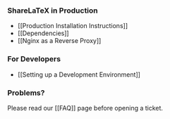 ### ShareLaTeX in Production

* [[Production Installation Instructions]]
* [[Dependencies]]
* [[Nginx as a Reverse Proxy]]

### For Developers

* [[Setting up a Development Environment]]

### Problems?

Please read our [[FAQ]] page before opening a ticket.